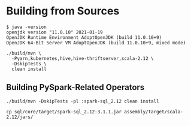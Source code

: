 # Building from Sources

```text
$ java -version
openjdk version "11.0.10" 2021-01-19
OpenJDK Runtime Environment AdoptOpenJDK (build 11.0.10+9)
OpenJDK 64-Bit Server VM AdoptOpenJDK (build 11.0.10+9, mixed mode)
```

```text
./build/mvn \
  -Pyarn,kubernetes,hive,hive-thriftserver,scala-2.12 \
  -DskipTests \
  clean install
```

## Building PySpark-Related Operators

```text
./build/mvn -DskipTests -pl :spark-sql_2.12 clean install
```

```text
cp sql/core/target/spark-sql_2.12-3.1.1.jar assembly/target/scala-2.12/jars/
```
